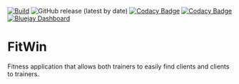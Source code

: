 [![Build](https://github.com/ISPP23-G11/FitWin/actions/workflows/build.yml/badge.svg?branch=main)](https://github.com/ISPP23-G11/FitWin/actions/workflows/build.yml)
![GitHub release (latest by date)](https://img.shields.io/github/v/release/ISPP23-G11/FitWin)
[![Codacy Badge](https://app.codacy.com/project/badge/Grade/f11cc0aa5d524a37baf0e7defd07bf8f)](https://www.codacy.com?utm_source=github.com&amp;utm_medium=referral&amp;utm_content=ISPP23-G11/FitWin&amp;utm_campaign=Badge_Grade)
[![Codacy Badge](https://app.codacy.com/project/badge/Coverage/f11cc0aa5d524a37baf0e7defd07bf8f)](https://www.codacy.com?utm_source=github.com&utm_medium=referral&utm_content=ISPP23-G11/FitWin&utm_campaign=Badge_Coverage)
[![Bluejay Dashboard](https://img.shields.io/badge/Bluejay-Dashboard_G11-blue.svg)](http://dashboard.bluejay.governify.io/dashboard/script/dashboardLoader.js?dashboardURL=https://reporter.bluejay.governify.io/api/v4/dashboards/tpa-ISPP-2023-GH-ISPP23-G11_FitWin/main)

# FitWin
Fitness application that allows both trainers to easily find clients and clients to trainers.
